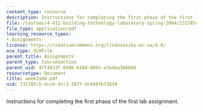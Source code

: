 ```yaml
---
content_type: resource
description: Instructions for completing the first phase of the first lab assignment.
file: /courses/4-411-building-technology-laboratory-spring-2004/231785cbdcc63cc33877dc449fbf28fd_week1s04.pdf
file_type: application/pdf
learning_resource_types:
- Assignments
license: https://creativecommons.org/licenses/by-nc-sa/4.0/
ocw_type: OCWFile
parent_title: Assignments
parent_type: CourseSection
parent_uid: 47f4033f-8306-6168-0902-a7edea3b6b60
resourcetype: Document
title: week1s04.pdf
uid: 231785cb-dcc6-3cc3-3877-dc449fbf28fd
---
```

Instructions for completing the first phase of the first lab assignment.